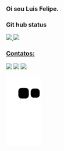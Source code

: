 ### Oi sou Luis Felipe.

### Git hub status

<div>
<a href="https://github.com/lyuisilumi">
<img height="180em" src="https://github-readme-stats.vercel.app/api/top-langs/?username=lyuisilumi&layout=compact&langs_count=7&theme=dracula"/>
<img height="180em" src="https://github-readme-stats.vercel.app/api?username=lyuisilumi&show_icons=true&theme=dracula&include_all_commits=true&count_private=true"/>
</div>

### Contatos:

<div>
<a href="https://instagram.com/lyuis_ilumi" target="_blank"><img src="https://img.shields.io/badge/-Instagram-%23E4405F?style=for-the-badge&logo=instagram&logoColor=white" target="_blank"></a>
<a href = "mailto:luisfelipepereira2004@gmail.com"><img src="https://img.shields.io/badge/Gmail-D14836?style=for-the-badge&logo=gmail&logoColor=white" target="_blank"></a>
<a href="https://www.linkedin.com/in/luis-felipe-pereira-397585237" target="_blank"><img src="https://img.shields.io/badge/-LinkedIn-%230077B5?style=for-the-badge&logo=linkedin&logoColor=white" target="_blank"></a>   
</div>

![Snake animation](https://github.com/lyuisilumi/lyuisilumi/blob/output/github-contribution-grid-snake.svg)
